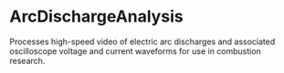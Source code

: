 ArcDischargeAnalysis
====================

Processes high-speed video of electric arc discharges and associated oscilloscope voltage and current waveforms for use in combustion research.
